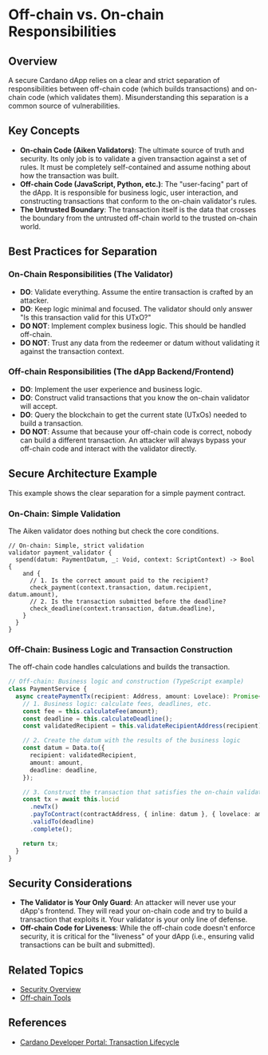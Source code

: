 # Off-chain vs. On-chain Responsibilities

## Overview

A secure Cardano dApp relies on a clear and strict separation of responsibilities between off-chain code (which builds transactions) and on-chain code (which validates them). Misunderstanding this separation is a common source of vulnerabilities.

## Key Concepts

- **On-chain Code (Aiken Validators)**: The ultimate source of truth and security. Its only job is to validate a given transaction against a set of rules. It must be completely self-contained and assume nothing about how the transaction was built.
- **Off-chain Code (JavaScript, Python, etc.)**: The "user-facing" part of the dApp. It is responsible for business logic, user interaction, and constructing transactions that conform to the on-chain validator's rules.
- **The Untrusted Boundary**: The transaction itself is the data that crosses the boundary from the untrusted off-chain world to the trusted on-chain world.

## Best Practices for Separation

### On-Chain Responsibilities (The Validator)

- **DO**: Validate everything. Assume the entire transaction is crafted by an attacker.
- **DO**: Keep logic minimal and focused. The validator should only answer "Is this transaction valid for this UTxO?"
- **DO NOT**: Implement complex business logic. This should be handled off-chain.
- **DO NOT**: Trust any data from the redeemer or datum without validating it against the transaction context.

### Off-chain Responsibilities (The dApp Backend/Frontend)

- **DO**: Implement the user experience and business logic.
- **DO**: Construct valid transactions that you know the on-chain validator will accept.
- **DO**: Query the blockchain to get the current state (UTxOs) needed to build a transaction.
- **DO NOT**: Assume that because your off-chain code is correct, nobody can build a different transaction. An attacker will always bypass your off-chain code and interact with the validator directly.

## Secure Architecture Example

This example shows the clear separation for a simple payment contract.

### On-Chain: Simple Validation

The Aiken validator does nothing but check the core conditions.

```aiken
// On-chain: Simple, strict validation
validator payment_validator {
  spend(datum: PaymentDatum, _: Void, context: ScriptContext) -> Bool {
    and {
      // 1. Is the correct amount paid to the recipient?
      check_payment(context.transaction, datum.recipient, datum.amount),
      // 2. Is the transaction submitted before the deadline?
      check_deadline(context.transaction, datum.deadline),
    }
  }
}
```

### Off-Chain: Business Logic and Transaction Construction

The off-chain code handles calculations and builds the transaction.

```typescript
// Off-chain: Business logic and construction (TypeScript example)
class PaymentService {
  async createPaymentTx(recipient: Address, amount: Lovelace): Promise<Tx> {
    // 1. Business logic: calculate fees, deadlines, etc.
    const fee = this.calculateFee(amount);
    const deadline = this.calculateDeadline();
    const validatedRecipient = this.validateRecipientAddress(recipient);

    // 2. Create the datum with the results of the business logic
    const datum = Data.to({
      recipient: validatedRecipient,
      amount: amount,
      deadline: deadline,
    });

    // 3. Construct the transaction that satisfies the on-chain validator
    const tx = await this.lucid
      .newTx()
      .payToContract(contractAddress, { inline: datum }, { lovelace: amount })
      .validTo(deadline)
      .complete();

    return tx;
  }
}
```

## Security Considerations

- **The Validator is Your Only Guard**: An attacker will never use your dApp's frontend. They will read your on-chain code and try to build a transaction that exploits it. Your validator is your only line of defense.
- **Off-chain Code for Liveness**: While the off-chain code doesn't enforce security, it is critical for the "liveness" of your dApp (i.e., ensuring valid transactions can be built and submitted).

## Related Topics

- [Security Overview](./overview.md)
- [Off-chain Tools](../integration/offchain-tools.md)

## References

- [Cardano Developer Portal: Transaction Lifecycle](https://developers.cardano.org/docs/transaction-lifecycle/)
